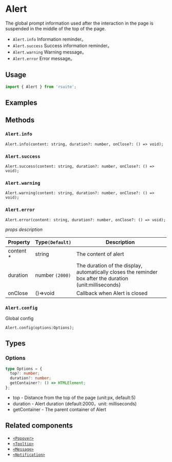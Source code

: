 # Alert

The global prompt information used after the interaction in the page is suspended in the middle of the top of the page.

- `Alert.info` Information reminder。
- `Alert.success` Success information reminder。
- `Alert.warning` Warning message。
- `Alert.error` Error message。

## Usage

```js
import { Alert } from 'rsuite';
```

## Examples

<!--{demo}-->

## Methods

### `Alert.info`

```
Alert.info(content: string, duration?: number, onClose?: () => void);
```

### `Alert.success`

```
Alert.success(content: string, duration?: number, onClose?: () => void);
```

### `Alert.warning`

```
Alert.warning(content: string, duration?: number, onClose?: () => void);
```

### `Alert.error`

```
Alert.error(content: string, duration?: number, onClose?: () => void);
```

_props description_

| Property   | Type`(Default)` | Description                                                                                               |
| ---------- | --------------- | --------------------------------------------------------------------------------------------------------- |
| content \* | string          | The content of alert                                                                                      |
| duration   | number `(2000)` | The duration of the display, automatically closes the reminder box after the duration (unit:milliseconds) |
| onClose    | ()=>void        | Callback when Alert is closed                                                                             |

### `Alert.config`

Global config

```
Alert.config(options:Options);
```

## Types

### Options

```typescript
type Options = {
  top?: number;
  duration?: number;
  getContainer?: () => HTMLElement;
};
```

- top - Distance from the top of the page (unit:px, default:5)
- duration - Alert duration (default:2000，unit: milliseconds)
- getContainer - The parent container of Alert

## Related components

- [`<Popover>`](./popover)
- [`<Tooltip>`](./tooltip)
- [`<Message>`](./message)
- [`<Notification>`](./notification)

